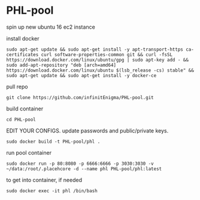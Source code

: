 # PHL-pool

spin up new ubuntu 16 ec2 instance

install docker

`sudo apt-get update && sudo apt-get install -y apt-transport-https ca-certificates curl software-properties-common git && curl -fsSL https://download.docker.com/linux/ubuntu/gpg | sudo apt-key add - && sudo add-apt-repository "deb [arch=amd64] https://download.docker.com/linux/ubuntu $(lsb_release -cs) stable" && sudo apt-get update && sudo apt-get install -y docker-ce`

pull repo

`git clone https://github.com/infinitEnigma/PHL-pool.git`

build container

`cd PHL-pool`

EDIT YOUR CONFIGS. update passwords and public/private keys.

`sudo docker build -t PHL-pool/phl .`

run pool container

`sudo docker run -p 80:8080 -p 6666:6666 -p 3030:3030 -v ~/data:/root/.placehcore -d --name phl PHL-pool/phl:latest`

to get into container, if needed

`sudo docker exec -it phl /bin/bash`
